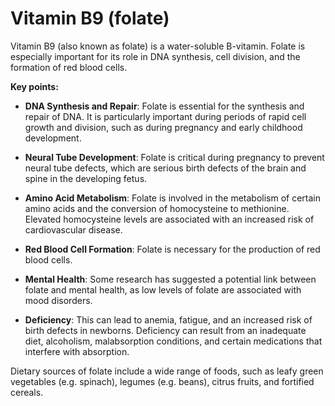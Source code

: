 # Vitamin B9 (folate)

Vitamin B9 (also known as folate) is a water-soluble B-vitamin. Folate is especially important for its role in DNA synthesis, cell division, and the formation of red blood cells.

**Key points:**

* **DNA Synthesis and Repair**: Folate is essential for the synthesis and repair of DNA. It is particularly important during periods of rapid cell growth and division, such as during pregnancy and early childhood development.

* **Neural Tube Development**: Folate is critical during pregnancy to prevent neural tube defects, which are serious birth defects of the brain and spine in the developing fetus.

* **Amino Acid Metabolism**: Folate is involved in the metabolism of certain amino acids and the conversion of homocysteine to methionine. Elevated homocysteine levels are associated with an increased risk of cardiovascular disease.

* **Red Blood Cell Formation**: Folate is necessary for the production of red blood cells.

* **Mental Health**: Some research has suggested a potential link between folate and mental health, as low levels of folate are associated with mood disorders.

* **Deficiency**: This can lead to anemia, fatigue, and an increased risk of birth defects in newborns. Deficiency can result from an inadequate diet, alcoholism, malabsorption conditions, and certain medications that interfere with absorption.

Dietary sources of folate include a wide range of foods, such as leafy green vegetables (e.g. spinach), legumes (e.g. beans), citrus fruits, and fortified cereals.
